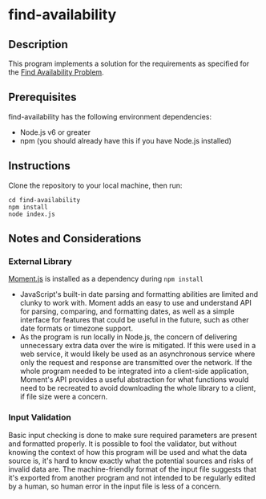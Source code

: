 # find-availability

## Description

This program implements a solution for the requirements as specified for the [Find Availability Problem](https://gist.github.com/thenickcox/2c24f686d99eef57fdfc30359cb7ec23).

## Prerequisites

find-availability has the following environment dependencies:
- Node.js v6 or greater
- npm (you should already have this if you have Node.js installed)

## Instructions

Clone the repository to your local machine, then run:

```
cd find-availability
npm install
node index.js
```

## Notes and Considerations

### External Library

[Moment.js](https://momentjs.com/) is installed as a dependency during `npm install`

- JavaScript's built-in date parsing and formatting abilities are limited and clunky to work with. Moment adds an easy to use and understand API for parsing, comparing, and formatting dates, as well as a simple interface for features that could be useful in the future, such as other date formats or timezone support.
- As the program is run locally in Node.js, the concern of delivering unnecessary extra data over the wire is mitigated. If this were used in a web service, it would likely be used as an asynchronous service where only the request and response are transmitted over the network. If the whole program needed to be integrated into a client-side application, Moment's API provides a useful abstraction for what functions would need to be recreated to avoid downloading the whole library to a client, if file size were a concern.

### Input Validation

Basic input checking is done to make sure required parameters are present and formatted properly. It is possible to fool the validator, but without knowing the context of how this program will be used and what the data source is, it's hard to know exactly what the potential sources and risks of invalid data are. The machine-friendly format of the input file suggests that it's exported from another program and not intended to be regularly edited by a human, so human error in the input file is less of a concern.
